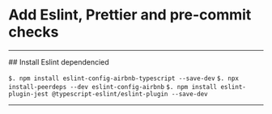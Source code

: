 # Add Eslint, Prettier and pre-commit checks

<hr />
## Install Eslint dependencied

`$. npm install eslint-config-airbnb-typescript --save-dev`
`$. npx install-peerdeps --dev eslint-config-airbnb`
`$. npm install eslint-plugin-jest @typescript-eslint/eslint-plugin --save-dev`
<hr />
